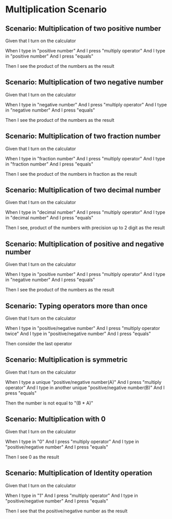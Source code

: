 # Multiplication Scenario

## Scenario: Multiplication of two positive number
  
  Given that I turn on the calculator
  
  When I type in "positive number"
  And I press "multiply operator"
  And I type in "positive number"
  And I press "equals"
  
  Then I see the product of the numbers as the result

## Scenario: Multiplication of two negative number
  
  Given that I turn on the calculator
  
  When I type in "negative number"
  And I press "multiply operator"
  And I type in "negative number"
  And I press "equals"
  
  Then I see the product of the numbers as the result

## Scenario: Multiplication of two fraction number
  
  Given that I turn on the calculator
  
  When I type in "fraction number"
  And I press "multiply operator"
  And I type in "fraction number"
  And I press "equals"
  
  Then I see the product of the numbers in fraction as the result

## Scenario: Multiplication of two decimal number
  
  Given that I turn on the calculator
  
  When I type in "decimal number"
  And I press "multiply operator"
  And I type in "decimal number"
  And I press "equals"
  
  Then I see, product of the numbers with precision up to 2 digit as the result

## Scenario: Multiplication of positive and negative number
  
  Given that I turn on the calculator
  
  When I type in "positive number"
  And I press "multiply operator"
  And I type in "negative number"
  And I press "equals"
  
  Then I see the product of the numbers as the result

## Scenario: Typing operators more than once
  
  Given that I turn on the calculator
  
  When I type in "positive/negative number"
  And I press "multiply operator twice"
  And I type in "positive/negative number"
  And I press "equals"
  
  Then consider the last operator

## Scenario: Multiplication is symmetric
  
  Given that I turn on the calculator
  
  When I type a unique "positive/negative number(A)"
  And I press "multiply operator"
  And I type in another unique "positive/negative number(B)"
  And I press "equals"
  
  Then the number is not equal to "(B * A)"

## Scenario: Multiplication with 0
  
  Given that I turn on the calculator
  
  When I type in "0"
  And I press "multiply operator"
  And I type in "positive/negative number"
  And I press "equals"
  
  Then I see 0 as the result

## Scenario: Multiplication of Identity operation
  
  Given that I turn on the calculator
  
  When I type in "1"
  And I press "multiply operator"
  And I type in "positive/negative number"
  And I press "equals"
  
  Then I see that the positive/negative number as the result
